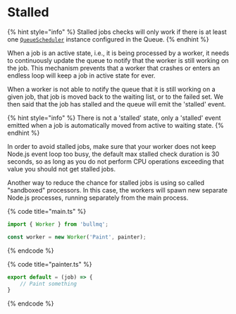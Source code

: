 # Stalled

{% hint style="info" %}
Stalled jobs checks will only work if there is at least one [`QueueScheduler`](../queuescheduler.md) instance configured in the Queue.
{% endhint %}

When a job is an active state, i.e., it is being processed by a worker, it needs to continuously update the queue to notify that the worker is still working on the job. This mechanism prevents that a worker that crashes or enters an endless loop will keep a job in active state for ever.

When a worker is not able to notify the queue that it is still working on a given job, that job is moved back to the waiting list, or to the failed set. We then said that the job has stalled and the queue will emit the 'stalled' event.

{% hint style="info" %}
There is not a 'stalled' state, only a 'stalled' event emitted when a job is automatically moved from active to waiting state.
{% endhint %}

In order to avoid stalled jobs, make sure that your worker does not keep Node.js event loop too busy, the default max stalled check duration is 30 seconds, so as long as you do not perform CPU operations exceeding that value you should not get stalled jobs.

Another way to reduce the chance for stalled jobs is using so called "sandboxed" processors. In this case, the workers will spawn new separate Node.js processes, running separately from the main process.

{% code title="main.ts" %}
```typescript
import { Worker } from 'bullmq';

const worker = new Worker('Paint', painter);

```
{% endcode %}

{% code title="painter.ts" %}
```typescript
export default = (job) => {
    // Paint something
}
```
{% endcode %}
